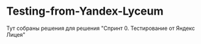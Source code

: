# Testing-from-Yandex-Lyceum
Тут собраны решения для решения "Спринт 0. Тестирование от Яндекс Лицея"
